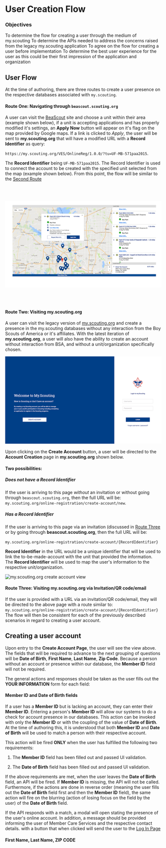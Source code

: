# User Creation Flow

### Objectives

To determine the flow for creating a user through the medium of my.scouting
To determine the APIs needed to address the concerns raised from the legacy my.scouting application 
To agree on the flow for creating a user before implementation
To determine the best user experience for the user as this could be their first impression of the application and organization 


## User Flow

At the time of authoring, there are three routes to create a user presence on the 
respective databases associated with `my.scouting`.

#### Route One: Navigating through `beascout.scouting.org`

A user can visit the [BeaScout](https://beascout.scouting.org/BeAScoutMap.aspx) site and choose
a unit within their area (example shown below), if a unit is accepting applications and has 
properly modified it's settings, an **Apply Now** button will appear on it's flag 
on the map provided by Google maps. If a link is clicked to <em>Apply</em>, the user will be 
sent to **my.scouting.org** that will have a modified URL with a **Record 
Identifier** as query: 

`https://my.scouting.org/VES/OnlineReg/1.0.0/?tu=UF-MB-571paa2015`.

The **Record Identifier** being `UF-MB-571paa2015`. 
The Record Identifier is used to connect the account to be created with the specified unit 
selected from the map (example shown below). From this point, the flow will be similar to the
[Second Route](#route-two-anonymously-visiting-myscoutingorg)

</br>
</br>

![beascout.scouting.org map view](./assets/beascoutmap.png "beascout.scouting.org preview")

</br>
</br>

####  Route Two: Visiting my.scouting.org

A user can visit the legacy version of [my.scouting.org](https://my.scouting.org">my.scouting.org)
and create a presence in the my.scouting databases without any interaction from the Boy Scouts of
America or it's affiliates. With the latest iteration of **my.scouting.org**, a user will also 
have the ability to create an account without interaction from BSA, and without a 
unit/organization specifically chosen.


![my.scouting.org login view](./assets/MYST_landing.png "my.scouting.org landing preview")

Upon clicking on the **Create Account** button, a user will be directed to the 
**Account Creation** page in **my.scouting.org** shown below.


#### Two possibilities:

##### Does not have a Record Identifier

If the user is arriving to this page <em>without</em> an invitation or 
without going through `beascout.scouting.org`, then the full URL will be: 
`my.scouting.org/online-registration/create-account/new`.



##### Has a Record Identifier

If the user is arriving to this page via an invitation (discussed in 
[Route Three](#route-three-visiting-myscoutingorg-via-invitation) or by going through 
**beascout.scouting.org**, then the full URL will be:

`my.scouting.org/online-registration/create-account/{RecordIdentifier}`

**Record Identifier** in the URL would be a unique identifier that will be 
used to link the to-be-made-account with the unit that provided the information. The
**Record Identifier** will be used to map the user's information to the 
respective unit/organization.

![my.scouting.org create account view](./assets/MYST_create_account.png "my.scouting.org 
create account preview")

#### Route Three: Visiting my.scouting.org via Invitation/QR code/email


If the user is provided with a URL via an invitation/QR code/email, they will be directed to the
above page with a route similar to: 
<br />
`my.scouting.org/online-registration/create-account/{RecordIdentifier}`
<br />
The flow will then be consistent for each of the previously described scenarios in regard to 
creating a user account.

    
## Creating a user account

Upon entry to the **Create Account Page**, the user will see the view above.
The fields that will be required to advance to the next grouping of questions will be 
**Date of Birth**, **First Name**, **Last Name**, 
**Zip Code**. Because a person without an account or presence within our database, 
the **Member ID** field will not be required. 

The general actions and responses should be taken as the user fills out the **YOUR 
INFORMATION** form for each field:
    
        
#### Member ID and Date of Birth fields

If a user has a **Member ID** but is lacking an account, they can enter 
their **Member ID**. Entering a person's **Member ID** will
allow our systems to do a check for account presence in our databases. This action 
can be invoked with only the **Member ID** or with the coupling of 
the value of **Date of Birth**. At the time of authoring this, it is 
understood that both **Member ID** and **Date of Birth** 
will be used to match a person with their respective account.


This action will be fired **ONLY** when the user has fulfilled the 
following two requirements:

1. The **Member ID** field has been filled out and passed UI 
validation.

1. The **Date of Birth** field has been filled out and passed UI 
validation.

If the above requirements are met, when the user leaves the **Date of 
Birth** field, an API will be fired. If **Member ID** is 
missing, the API will not be called. Furthermore, if the actions are done in 
reverse order (meaning the user fills out the **Date of Birth** 
field first and then the **Member ID** field), the same action will 
fire on the blurring (action of losing focus on the field by the user) of the 
**Date of Birth** field.

    
If the API responds with a match, a modal will open stating the presence of the 
user's online account. In addition, a message should be provided informing the 
user of Member Care Services and the respective contact details. with a 
button that when clicked will send the user to the 
[Log In Page](#route-two-anonymously-visiting-myscoutingorg) 
                
#### First Name, Last Name, ZIP CODE









